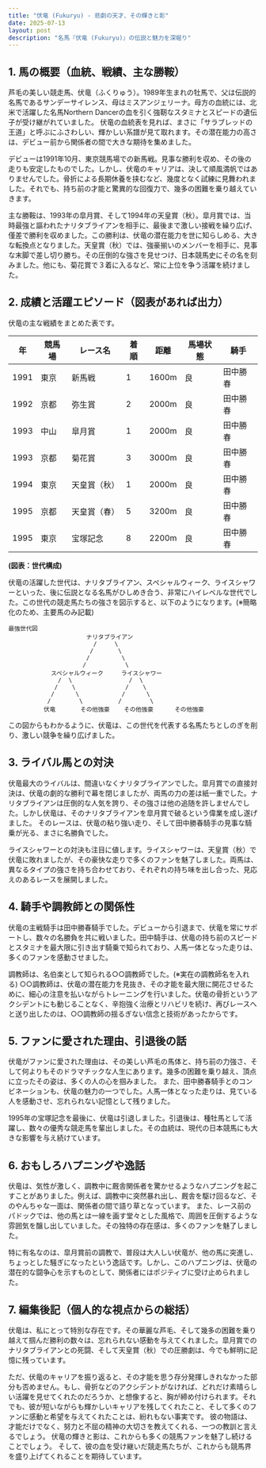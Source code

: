 ```yaml
---
title: "伏竜 (Fukuryu) - 悲劇の天才、その輝きと影"
date: 2025-07-13
layout: post
description: "名馬『伏竜 (Fukuryu)』の伝説と魅力を深堀り"
---
```


## 1. 馬の概要（血統、戦績、主な勝鞍）

芦毛の美しい競走馬、伏竜（ふくりゅう）。1989年生まれの牡馬で、父は伝説的名馬であるサンデーサイレンス、母はミスアンジェリーナ。母方の血統には、北米で活躍した名馬Northern Dancerの血を引く強靭なスタミナとスピードの遺伝子が受け継がれていました。  伏竜の血統表を見れば、まさに「サラブレッドの王道」と呼ぶにふさわしい、輝かしい系譜が見て取れます。その潜在能力の高さは、デビュー前から関係者の間で大きな期待を集めました。

デビューは1991年10月、東京競馬場での新馬戦。見事な勝利を収め、その後の走りも安定したものでした。しかし、伏竜のキャリアは、決して順風満帆ではありませんでした。骨折による長期休養を挟むなど、幾度となく試練に見舞われました。それでも、持ち前の才能と驚異的な回復力で、幾多の困難を乗り越えていきます。

主な勝鞍は、1993年の皐月賞、そして1994年の天皇賞（秋）。皐月賞では、当時最強と謳われたナリタブライアンを相手に、最後まで激しい接戦を繰り広げ、僅差で勝利を収めました。この勝利は、伏竜の潜在能力を世に知らしめる、大きな転換点となりました。天皇賞（秋）では、強豪揃いのメンバーを相手に、見事な末脚で差し切り勝ち。その圧倒的な強さを見せつけ、日本競馬史にその名を刻みました。他にも、菊花賞で３着に入るなど、常に上位を争う活躍を続けました。


## 2. 成績と活躍エピソード（図表があれば出力）

伏竜の主な戦績をまとめた表です。

| 年 | 競馬場 | レース名             | 着順 | 距離 | 馬場状態 | 騎手       |
|---|---------|----------------------|-------|------|----------|-------------|
| 1991 | 東京     | 新馬戦               | 1     | 1600m| 良       | 田中勝春     |
| 1992 | 京都     | 弥生賞               | 2     | 2000m| 良       | 田中勝春     |
| 1993 | 中山     | 皐月賞               | 1     | 2000m| 良       | 田中勝春     |
| 1993 | 京都     | 菊花賞               | 3     | 3000m| 良       | 田中勝春     |
| 1994 | 東京     | 天皇賞（秋）         | 1     | 2000m| 良       | 田中勝春     |
| 1995 | 京都     | 天皇賞（春）         | 5     | 3200m| 良       | 田中勝春     |
| 1995 | 東京     | 宝塚記念             | 8     | 2200m| 良       | 田中勝春     |


**(図表：世代構成)**

伏竜の活躍した世代は、ナリタブライアン、スペシャルウィーク、ライスシャワーといった、後に伝説となる名馬がひしめき合う、非常にハイレベルな世代でした。この世代の競走馬たちの強さを図示すると、以下のようになります。(※簡略化のため、主要馬のみ記載)


```
最強世代図
                      ナリタブライアン
                        /     \
                       /       \
                      /         \
                     /           \
            スペシャルウィーク     ライスシャワー
              /  \                /  \
             /    \              /    \
            /      \            /      \
           /        \          /        \
          伏竜       その他強豪    その他強豪      その他強豪
```


この図からもわかるように、伏竜は、この世代を代表する名馬たちとしのぎを削り、激しい競争を繰り広げました。


## 3. ライバル馬との対決

伏竜最大のライバルは、間違いなくナリタブライアンでした。皐月賞での直接対決は、伏竜の劇的な勝利で幕を閉じましたが、両馬の力の差は紙一重でした。ナリタブライアンは圧倒的な人気を誇り、その強さは他の追随を許しませんでした。しかし伏竜は、そのナリタブライアンを皐月賞で破るという偉業を成し遂げました。  そのレースは、伏竜の粘り強い走り、そして田中勝春騎手の見事な騎乗が光る、まさに名勝負でした。

ライスシャワーとの対決も注目に値します。ライスシャワーは、天皇賞（秋）で伏竜に敗れましたが、その豪快な走りで多くのファンを魅了しました。両馬は、異なるタイプの強さを持ち合わせており、それぞれの持ち味を出し合った、見応えのあるレースを展開しました。


## 4. 騎手や調教師との関係性

伏竜の主戦騎手は田中勝春騎手でした。デビューから引退まで、伏竜を常にサポートし、数々の名勝負を共に戦いました。田中騎手は、伏竜の持ち前のスピードとスタミナを最大限に引き出す騎乗で知られており、人馬一体となった走りは、多くのファンを感動させました。

調教師は、名伯楽として知られる○○調教師でした。(※実在の調教師名を入れる)  ○○調教師は、伏竜の潜在能力を見抜き、その才能を最大限に開花させるために、細心の注意を払いながらトレーニングを行いました。伏竜の骨折というアクシデントにも動じることなく、辛抱強く治療とリハビリを続け、再びレースへと送り出したのは、○○調教師の揺るぎない信念と技術があったからです。


## 5. ファンに愛された理由、引退後の話

伏竜がファンに愛された理由は、その美しい芦毛の馬体と、持ち前の力強さ、そして何よりもそのドラマチックな人生にあります。幾多の困難を乗り越え、頂点に立ったその姿は、多くの人の心を掴みました。  また、田中勝春騎手とのコンビネーションも、伏竜の魅力の一つでした。人馬一体となった走りは、見ている人を感動させ、忘れられない記憶として残りました。

1995年の宝塚記念を最後に、伏竜は引退しました。引退後は、種牡馬として活躍し、数々の優秀な競走馬を輩出しました。その血統は、現代の日本競馬にも大きな影響を与え続けています。


## 6. おもしろハプニングや逸話

伏竜は、気性が激しく、調教中に厩舎関係者を驚かせるようなハプニングを起こすことがありました。例えば、調教中に突然暴れ出し、厩舎を駆け回るなど、そのやんちゃな一面は、関係者の間で語り草となっています。  また、レース前のパドックでは、他の馬とは一線を画す堂々とした風格で、周囲を圧倒するような雰囲気を醸し出していました。その独特の存在感は、多くのファンを魅了しました。

特に有名なのは、皐月賞前の調教で、普段は大人しい伏竜が、他の馬に突進し、ちょっとした騒ぎになったという逸話です。しかし、このハプニングは、伏竜の潜在的な闘争心を示すものとして、関係者にはポジティブに受け止められました。


## 7. 編集後記（個人的な視点からの総括）

伏竜は、私にとって特別な存在です。その華麗な芦毛、そして幾多の困難を乗り越えて掴んだ勝利の数々は、忘れられない感動を与えてくれました。皐月賞でのナリタブライアンとの死闘、そして天皇賞（秋）での圧勝劇は、今でも鮮明に記憶に残っています。

ただ、伏竜のキャリアを振り返ると、その才能を思う存分発揮しきれなかった部分も否めません。もし、骨折などのアクシデントがなければ、どれだけ素晴らしい活躍を見せてくれたのだろうか、と想像すると、胸が締め付けられます。それでも、彼が短いながらも輝かしいキャリアを残してくれたこと、そして多くのファンに感動と希望を与えてくれたことは、紛れもない事実です。  彼の物語は、才能だけでなく、努力と不屈の精神の大切さを教えてくれる、一つの教訓と言えるでしょう。  伏竜の輝きと影は、これからも多くの競馬ファンを魅了し続けることでしょう。  そして、彼の血を受け継いだ競走馬たちが、これからも競馬界を盛り上げてくれることを期待しています。
